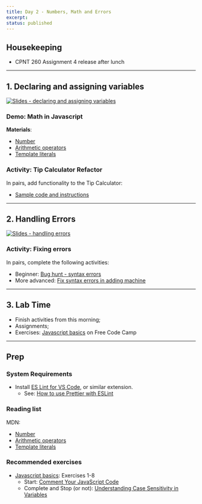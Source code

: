```yaml
---
title: Day 2 - Numbers, Math and Errors
excerpt: 
status: published
---
```


## Housekeeping
- CPNT 260 Assignment 4 release after lunch

---

## 1. Declaring and assigning variables
[![Slides - declaring and assigning variables](/images/slides/js-variables.png)](https://sait-wbdv.github.io/slides/f22/cpnt-262/js-variables.html)

### Demo: Math in Javascript
**Materials**:
- [Number](https://developer.mozilla.org/en-US/docs/Web/JavaScript/Reference/Global_Objects/Number)
- [Arithmetic operators](https://developer.mozilla.org/en-US/docs/Learn/JavaScript/First_steps/Math)
- [Template literals](https://developer.mozilla.org/en-US/docs/Web/JavaScript/Reference/Template_literals)

### Activity: Tip Calculator Refactor
In pairs, add functionality to the Tip Calculator:
- [Sample code and instructions](https://gist.github.com/acidtone/5c13ec3ff2ea53b7f75ae3692ca944d1)

---

## 2. Handling Errors
[![Slides - handling errors](/images/slides/js-errors.png)](https://sait-wbdv.github.io/slides/f22/cpnt-262/js-errors.html)

### Activity: Fixing errors
In pairs, complete the following activities:
- Beginner: [Bug hunt - syntax errors](https://gist.github.com/acidtone/b9aaf4228a903796a6d8532ffb36d9d7)
- More advanced: [Fix syntax errors in adding machine](https://gist.github.com/acidtone/b4ceaf48115f553c4845b9fb86ad2bb2)

---

## 3. Lab Time
- Finish activities from this morning;
- Assignments;
- Exercises: [Javascript basics](https://www.freecodecamp.org/learn/javascript-algorithms-and-data-structures/#basic-javascript) on Free Code Camp

---

## Prep
### System Requirements
- Install [ES Lint for VS Code](https://marketplace.visualstudio.com/items?itemName=dbaeumer.vscode-eslint), or similar extension.
    - See: [How to use Prettier with ESLint](https://www.robinwieruch.de/prettier-eslint/)

### Reading list
MDN: 
- [Number](https://developer.mozilla.org/en-US/docs/Web/JavaScript/Reference/Global_Objects/Number)
- [Arithmetic operators](https://developer.mozilla.org/en-US/docs/Learn/JavaScript/First_steps/Math)
- [Template literals](https://developer.mozilla.org/en-US/docs/Web/JavaScript/Reference/Template_literals)

### Recommended exercises
- [Javascript basics](https://www.freecodecamp.org/learn/javascript-algorithms-and-data-structures/#basic-javascript): Exercises 1-8
    - Start: [Comment Your JavaScript Code](https://www.freecodecamp.org/learn/javascript-algorithms-and-data-structures/basic-javascript/comment-your-javascript-code)
    - Complete and Stop (or not): [Understanding Case Sensitivity in Variables](https://www.freecodecamp.org/learn/javascript-algorithms-and-data-structures/basic-javascript/understanding-case-sensitivity-in-variables)
